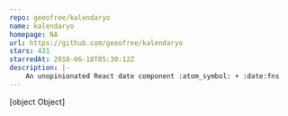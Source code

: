 ```yaml
---
repo: geeofree/kalendaryo
name: kalendaryo
homepage: NA
url: https://github.com/geeofree/kalendaryo
stars: 431
starredAt: 2018-06-18T05:30:12Z
description: |-
    An unopinionated React date component :atom_symbol: + :date:fns
---
```


[object Object]
